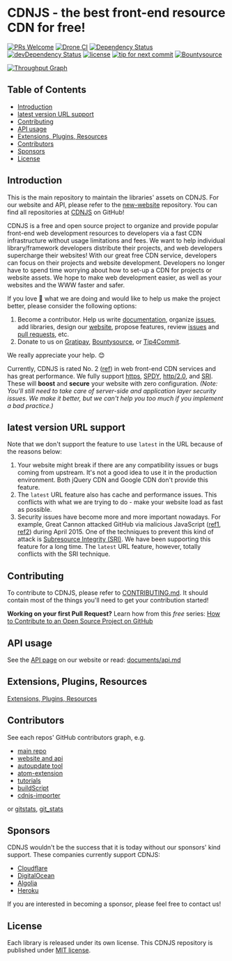 # CDNJS - the best front-end resource CDN for free!

[![PRs Welcome](https://img.shields.io/badge/PRs-welcome-brightgreen.svg)](https://github.com/cdnjs/cdnjs/issues?utf8=%E2%9C%93&q=is%3Aopen%20is%3Aissue%20label%3AHacktoberfest%20-label%3A%22in%20progress%22%20)
[![Drone CI](https://ci.cdnjs.com/api/badges/cdnjs/cdnjs/status.svg?branch=master)](https://ci.cdnjs.com/cdnjs/cdnjs)
[![Dependency Status](https://david-dm.org/cdnjs/cdnjs.svg?theme=shields.io)](https://david-dm.org/cdnjs/cdnjs) [![devDependency Status](https://david-dm.org/cdnjs/cdnjs/dev-status.svg?theme=shields.io)](https://david-dm.org/cdnjs/cdnjs#info=devDependencies)
[![license](https://img.shields.io/badge/license-MIT-brightgreen.svg?style=flat)](https://github.com/cdnjs/cdnjs/blob/master/MIT-LICENSE)
[![tip for next commit](https://img.shields.io/badge/tip4commit-info-orange.svg)](https://tip4commit.com/github/cdnjs/cdnjs)
[![Bountysource](https://www.bountysource.com/badge/team?team_id=11914&style=bounties_posted)](https://www.bountysource.com/teams/cdnjs/bounties?utm_source=cdnjs&utm_medium=shield&utm_campaign=bounties_posted)

[![Throughput Graph](https://graphs.waffle.io/cdnjs/cdnjs/throughput.svg)](https://waffle.io/cdnjs/cdnjs/metrics/throughput)

<!-- START doctoc generated TOC please keep comment here to allow auto update -->
<!-- DON'T EDIT THIS SECTION, INSTEAD RE-RUN doctoc TO UPDATE -->
## Table of Contents

* [Introduction](#introduction)
* [latest version URL support](#latest-version-url-support)
* [Contributing](#contributing)
* [API usage](#api-usage)
* [Extensions, Plugins, Resources](#extensions-plugins-resources)
* [Contributors](#contributors)
* [Sponsors](#sponsors)
* [License](#license)

<!-- END doctoc generated TOC please keep comment here to allow auto update -->

## Introduction

This is the main repository to maintain the libraries' assets on CDNJS. For our website and API, please refer to the [new-website](https://github.com/cdnjs/new-website) repository. You can find all repositories at [CDNJS](https://github.com/cdnjs/) on GitHub!

CDNJS is a free and open source project to organize and provide popular front-end web development resources to developers via a fast CDN infrastructure without usage limitations and fees. We want to help individual library/framework developers distribute their projects, and web developers supercharge their websites! With our great free CDN service, developers can focus on their projects and website development. Developers no longer have to spend time worrying about how to set-up a CDN for projects or website assets. We hope to make web development easier, as well as your websites and the WWW faster and safer.

If you love 💖 what we are doing and would like to help us make the project better, please consider the following options:

1. Become a contributor. Help us write [documentation](https://github.com/cdnjs/cdnjs/tree/master/documents), organize [issues](https://github.com/cdnjs/cdnjs/issues), add libraries, design our [website](https://github.com/cdnjs/new-website), propose features, review [issues](https://github.com/cdnjs/cdnjs/issues) and [pull requests](https://github.com/cdnjs/cdnjs/pulls), etc.
2. Donate to us on [Gratipay](https://gratipay.com/cdnjs/), [Bountysource](https://www.bountysource.com/teams/cdnjs), or [Tip4Commit](https://tip4commit.com/github/cdnjs/cdnjs).

We really appreciate your help. 😊

Currently, CDNJS is rated No. 2 ([ref](https://w3techs.com/technologies/overview/content_delivery/all)) in web front-end CDN services and has great performance. We fully support [https](https://en.wikipedia.org/wiki/HTTPS), [SPDY](https://en.wikipedia.org/wiki/SPDY), [http/2.0](https://http2.github.io/), and [SRI](https://www.w3.org/TR/SRI/). These will **boost** and **secure** your website with zero configuration. *(Note: You'll still need to take care of server-side and application layer security issues. We make it better, but we can't help you too much if you implement a bad practice.)*

## latest version URL support

Note that we don't support the feature to use `latest` in the URL because of the reasons below:

1. Your website might break if there are any compatibility issues or bugs coming from upstream. It's not a good idea to use it in the production environment. Both jQuery CDN and Google CDN don't provide this feature.
2. The `latest` URL feature also has cache and performance issues. This conflicts with what we are trying to do - make your website load as fast as possible.
3. Security issues have become more and more important nowadays. For example, Great Cannon attacked GitHub via malicious JavaScript ([ref1](https://citizenlab.org/2015/04/chinas-great-cannon/), [ref2](https://arstechnica.com/security/2015/04/meet-great-cannon-the-man-in-the-middle-weapon-china-used-on-github/)) during April 2015. One of the techniques to prevent this kind of attack is [Subresource Integrity (SRI)](https://developer.mozilla.org/en-US/docs/Web/Security/Subresource_Integrity). We have been supporting this feature for a long time. The `latest` URL feature, however, totally conflicts with the SRI technique.

## Contributing

To contribute to CDNJS, please refer to [CONTRIBUTING.md](https://github.com/cdnjs/cdnjs/blob/master/CONTRIBUTING.md). It should contain most of the things you'll need to get your contribution started!

**Working on your first Pull Request?** Learn how from this *free* series: [How to Contribute to an Open Source Project on GitHub](https://egghead.io/series/how-to-contribute-to-an-open-source-project-on-github)

## API usage

See the [API page](https://cdnjs.com/api) on our website or read: [documents/api.md](https://github.com/cdnjs/cdnjs/blob/master/documents/api.md)

## Extensions, Plugins, Resources

[Extensions, Plugins, Resources](https://github.com/cdnjs/cdnjs/wiki/Extensions%2C-Plugins%2C-Resources)

## Contributors

See each repos' GitHub contributors graph, e.g.

* [main repo](https://github.com/cdnjs/cdnjs/graphs/contributors)
* [website and api](https://github.com/cdnjs/new-website/graphs/contributors)
* [autoupdate tool](https://github.com/cdnjs/autoupdate/graphs/contributors)
* [atom-extension](https://github.com/cdnjs/atom-extension/graphs/contributors)
* [tutorials](https://github.com/cdnjs/tutorials/graphs/contributors)
* [buildScript](https://github.com/cdnjs/buildScript/graphs/contributors)
* [cdnjs-importer](https://github.com/cdnjs/cdnjs-importer/graphs/contributors)

or [gitstats](https://github.com/cdnjs?utf8=✓&q=gitstats), [git_stats](https://github.com/cdnjs?utf8=✓&q=git_stats)

## Sponsors

CDNJS wouldn't be the success that it is today without our sponsors' kind support. These companies currently support CDNJS:

* [Cloudflare](https://www.cloudflare.com/?utm_source=cdnjs&utm_medium=link&utm_campaign=cdnjs)
* [DigitalOcean](https://www.digitalocean.com/?utm_source=cdnjs&utm_medium=link&utm_campaign=cdnjs)
* [Algolia](https://www.algolia.com/?utm_source=cdnjs&utm_medium=link&utm_campaign=cdnjs)
* [Heroku](https://www.heroku.com/?utm_source=cdnjs&utm_medium=link&utm_campaign=cdnjs)

If you are interested in becoming a sponsor, please feel free to contact us!

## License

Each library is released under its own license. This CDNJS repository is published under [MIT license](LICENSE).
